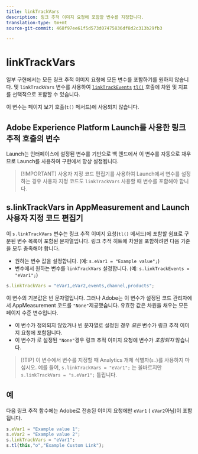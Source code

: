 ```yaml
---
title: linkTrackVars
description: 링크 추적 이미지 요청에 포함할 변수를 지정합니다.
translation-type: tm+mt
source-git-commit: 468f97ee61f5d573d07475836df8d2c313b29fb3

---
```



# linkTrackVars

일부 구현에서는 모든 링크 추적 이미지 요청에 모든 변수를 포함하기를 원하지 않습니다. 및 `linkTrackVars` 변수를 사용하여 [`linkTrackEvents`](linktrackevents.md) [`tl()`](../functions/tl-method.md) 호출에 차원 및 지표를 선택적으로 포함할 수 있습니다.

이 변수는 페이지 보기 호출(`t()` 메서드)에 사용되지 않습니다.

## Adobe Experience Platform Launch를 사용한 링크 추적 호출의 변수

Launch는 인터페이스에 설정된 변수를 기반으로 백 엔드에서 이 변수를 자동으로 채우므로 Launch를 사용하여 구현에서 항상 설정됩니다.

> [!IMPORTANT] 사용자 지정 코드 편집기를 사용하여 Launch에서 변수를 설정하는 경우 사용자 지정 코드도 `linkTrackVars` 사용할 때 변수를 포함해야 합니다.

## s.linkTrackVars in AppMeasurement and Launch 사용자 지정 코드 편집기

이 `s.linkTrackVars` 변수는 링크 추적 이미지 요청(`tl()` 메서드)에 포함할 쉼표로 구분된 변수 목록이 포함된 문자열입니다. 링크 추적 히트에 차원을 포함하려면 다음 기준을 모두 충족해야 합니다.

* 원하는 변수 값을 설정합니다. (예: `s.eVar1 = "Example value";`)
* 변수에서 원하는 변수를 `linkTrackVars` 설정합니다. (예: `s.linkTrackEvents = "eVar1";`)

```js
s.linkTrackVars = "eVar1,eVar2,events,channel,products";
```

이 변수의 기본값은 빈 문자열입니다. 그러나 Adobe는 이 변수가 설정된 코드 관리자에서 AppMeasurement 코드를 `"None"`제공했습니다. 유효한 값은 차원을 채우는 모든 페이지 수준 변수입니다.

* 이 변수가 정의되지 않았거나 빈 문자열로 설정된 경우 *모든* 변수가 링크 추적 이미지 요청에 포함됩니다.
* 이 변수가 로 설정된 `"None"`경우 링크 추적 이미지 요청에 변수가 *포함되지* 않습니다.

> [!TIP] 이 변수에서 변수를 지정할 때 Analytics 개체 식별자(`s.`)를 사용하지 마십시오. 예를 들어, `s.linkTrackVars = "eVar1";` 는 올바르지만 `s.linkTrackVars = "s.eVar1";` 틀립니다.

## 예

다음 링크 추적 함수에는 Adobe로 전송된 이미지 요청에만 `eVar1` ( `eVar2`아님)이 포함됩니다.

```js
s.eVar1 = "Example value 1";
s.eVar2 = "Example value 2";
s.linkTrackVars = "eVar1";
s.tl(this,"o","Example Custom Link");
```

